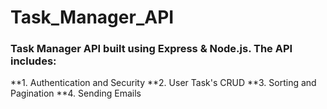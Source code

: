# Task_Manager_API
### Task Manager API built using Express &amp; Node.js. The API includes:
**1. Authentication and Security
**2. User Task's CRUD
**3. Sorting and Pagination
**4. Sending Emails

